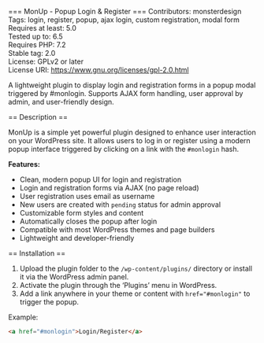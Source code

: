 === MonUp - Popup Login & Register ===
Contributors: monsterdesign  
Tags: login, register, popup, ajax login, custom registration, modal form  
Requires at least: 5.0  
Tested up to: 6.5  
Requires PHP: 7.2  
Stable tag: 2.0  
License: GPLv2 or later  
License URI: https://www.gnu.org/licenses/gpl-2.0.html  

A lightweight plugin to display login and registration forms in a popup modal triggered by #monlogin. Supports AJAX form handling, user approval by admin, and user-friendly design.

== Description ==

MonUp is a simple yet powerful plugin designed to enhance user interaction on your WordPress site. It allows users to log in or register using a modern popup interface triggered by clicking on a link with the `#monlogin` hash.

**Features:**

- Clean, modern popup UI for login and registration
- Login and registration forms via AJAX (no page reload)
- User registration uses email as username
- New users are created with `pending` status for admin approval
- Customizable form styles and content
- Automatically closes the popup after login
- Compatible with most WordPress themes and page builders
- Lightweight and developer-friendly

== Installation ==

1. Upload the plugin folder to the `/wp-content/plugins/` directory or install it via the WordPress admin panel.
2. Activate the plugin through the ‘Plugins’ menu in WordPress.
3. Add a link anywhere in your theme or content with `href="#monlogin"` to trigger the popup.

Example:
```html
<a href="#monlogin">Login/Register</a>
